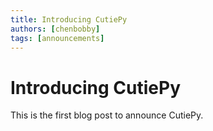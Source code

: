 ```yaml
---
title: Introducing CutiePy
authors: [chenbobby]
tags: [announcements]
---
```


# Introducing CutiePy

This is the first blog post to announce CutiePy.
